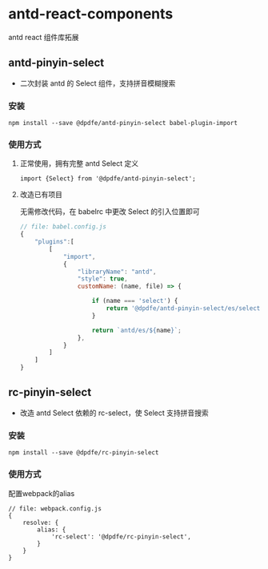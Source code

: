 # antd-react-components

antd react 组件库拓展

## antd-pinyin-select

-   二次封装 antd 的 Select 组件，支持拼音模糊搜索

### 安装

    npm install --save @dpdfe/antd-pinyin-select babel-plugin-import

### 使用方式

1. 正常使用，拥有完整 antd Select 定义

    `import {Select} from '@dpdfe/antd-pinyin-select';`

2. 改造已有项目

    无需修改代码，在 babelrc 中更改 Select 的引入位置即可

    ```javascript
    // file: babel.config.js
    {
        "plugins":[
            [
                "import",
                {
                    "libraryName": "antd",
                    "style": true,
                    customName: (name, file) => {

                        if (name === 'select') {
                            return '@dpdfe/antd-pinyin-select/es/select';
                        }

                        return `antd/es/${name}`;
                    },
                }
            ]
        ]
    }

    ```

## rc-pinyin-select

-   改造 antd Select 依赖的 rc-select，使 Select 支持拼音搜索

### 安装

    npm install --save @dpdfe/rc-pinyin-select

### 使用方式

配置webpack的alias    


    // file: webpack.config.js
    {
        resolve: {
            alias: {
                'rc-select': '@dpdfe/rc-pinyin-select',
            }
        }
    }


